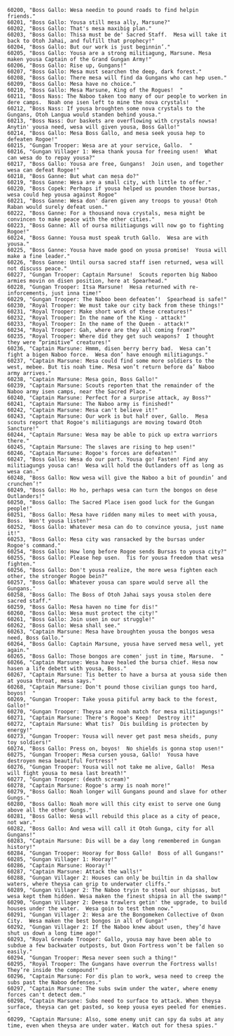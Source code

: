 ﻿```text
60200, "Boss Gallo: Wesa needin to pound roads to find helpin friends."
60201, "Boss Gallo: Yousa still mesa ally, Marsune?"
60202, "Boss Gallo: That's mesa maxibig plan."
60203, "Boss Gallo: Thisa must be de' Sacred Staff.  Mesa will take it back to Otoh Jahai, and fulfill that prophecy!"
60204, "Boss Gallo: But our work is just beginnin’."
60205, "Boss Gallo: Yousa are a strong militiagung, Marsune. Mesa maken yousa Captain of the Grand Gungan Army!"
60206, "Boss Gallo: Rise up, Gungans!"
60207, "Boss Gallo: Mesa must searchen the deep, dark forest."
60208, "Boss Gallo: There mesa will find da Gungans who can hep usen."
60209, "Boss Gallo: Mesa have no choice."
60210, "Boss Gallo: Mesa Marsune, King of the Rogues!  "
60211, "Boss Nass: The Naboo taken too many of our people to worken in dere camps.  Noah one isen left to mine the nova crystals!  "
60212, "Boss Nass: If yousa broughten some nova crystals to the Gungans, Otoh Langua would standen behind yousa."
60213, "Boss Nass: Our baskets are overflowing with crystals nowsa!  Anytin' yousa need, wesa will given yousa, Boss Gallo!"
60214, "Boss Gallo: Mesa Boss Gallo, and mesa seek yousa hep to defeaten Rogoe!"
60215, "Gungan Trooper: Wesa are at your service, Gallo.  "
60216, "Gungan Villager 1: Wesa thank yousa for freeing usen!  What can wesa do to repay yousa?"
60217, "Boss Gallo: Yousa are free, Gungans!  Join usen, and together wesa can defeat Rogoe!"
60218, "Boss Ganne: But what can mesa do?"
60219, "Boss Ganne: Wesa are a small city, with little to offer."
60220, "Boss Copek: Perhaps if yousa helped us pounden those bursas, wesa could hep yousa against Rogoe"
60221, "Boss Ganne: Wesa don' daren given any troops to yousa! Otoh Raban would surely defeat usen."
60222, "Boss Ganne: For a thousand nova crystals, mesa might be convincen to make peace with the other cities."
60223, "Boss Ganne: All of oursa militiagungs will now go to fighting Rogoe!"
60224, "Boss Ganne: Yousa must speak truth Gallo.  Wesa are with yousa."
60225, "Boss Ganne: Yousa have made good on yousa promise!  Yousa will make a fine leader."
60226, "Boss Ganne: Until oursa sacred staff isen returned, wesa will not discuss peace."
60227, "Gungan Trooper: Captain Marsune!  Scouts reporten big Naboo armies movin on disen position, here at Spearhead."
60228, "Gungan Trooper: Itsa Marsune!  Hesa returned with re-inforcements, just inna time!"
60229, "Gungan Trooper: The Naboo been defeaten’!  Spearhead is safe!"
60230, "Royal Trooper: We must take our city back from these things!"
60231, "Royal Trooper: Make short work of these creatures!"
60232, "Royal Trooper: In the name of the King - attack!"
60233, "Royal Trooper: In the name of the Queen - attack!"
60234, "Royal Trooper: Gah, where are they all coming from?"
60235, "Royal Trooper: Where did they get such weapons?  I thought they were “primitive” creatures!"
60236, "Captain Marsune: Hmmm, disen berry berry bad.  Wesa can’t fight a bigen Naboo force.  Wesa don’ have enough militiagungs."
60237, "Captain Marsune: Mesa could find some more soldiers to the west, mebee. But tis noah time. Mesa won’t return before da’ Naboo army arrives."
60238, "Captain Marsune: Mesa goin, Boss Gallo!"
60239, "Captain Marsune: Scouts reporten that the remainder of the Naboo army isen camps, near the Sacred Place."
60240, "Captain Marsune: Perfect for a surprise attack, ay Boss?"
60241, "Captain Marsune: The Naboo army is finished!"
60242, "Captain Marsune: Mesa can't believe it!"
60243, "Captain Marsune: Our work is but half over, Gallo.  Mesa scouts report that Rogoe's militiagungs are moving toward Otoh Sancture!"
60244, "Captain Marsune: Wesa may be able to pick up extra warriors there."
60245, "Captain Marsune: The slaves are rising to hep usen!"
60246, "Captain Marsune: Rogoe's forces are defeaten!"
60247, "Boss Gallo: Wesa do our part. Yousa go! Fasten! Find any militiagungs yousa can!  Wesa will hold the Outlanders off as long as wesa can."
60248, "Boss Gallo: Now wesa will give the Naboo a bit of poundin’ and crunchen’!"
60249, "Boss Gallo: Ho ho, perhaps wesa can turn the bongos on dese Outlanders!"
60250, "Boss Gallo: The Sacred Place isen good luck for the Gungan people!"
60251, "Boss Gallo: Mesa have ridden many miles to meet with yousa, Boss.  Won't yousa listen?"
60252, "Boss Gallo: Whatever mesa can do to convince yousa, just name it!"
60253, "Boss Gallo: Mesa city was ransacked by the bursas under Rogoe's command."
60254, "Boss Gallo: How long before Rogoe sends Bursas to yousa city?"
60255, "Boss Gallo: Please hep usen.  Tis for yousa freedom that wesa fighten."
60256, "Boss Gallo: Don't yousa realize, the more wesa fighten each other, the stronger Rogoe bein?"
60257, "Boss Gallo: Whatever yousa can spare would serve all the Gungans."
60258, "Boss Gallo: The Boss of Otoh Jahai says yousa stolen dere sacred staff."
60259, "Boss Gallo: Mesa haven no time for dis!"
60260, "Boss Gallo: Wesa must protect the city!"
60261, "Boss Gallo: Join usen in our struggle!"
60262, "Boss Gallo: Wesa shall see."
60263, "Captain Marsune: Mesa have broughten yousa the bongos wesa need, Boss Gallo."
60264, "Boss Gallo: Captain Marsune, yousa have served mesa well, yet again."
60265, "Boss Gallo: Those bongos are comen' just in time, Marsune.  "
60266, "Captain Marsune: Wesa have healed the bursa chief. Hesa now hasen a life debett with yousa, Boss."
60267, "Captain Marsune: Tis better to have a bursa at yousa side then at yousa throat, mesa says."
60268, "Captain Marsune: Don't pound those civilian gungs too hard, boyos!  "
60269, "Gungan Trooper: Take yousa pitiful army back to the forest, Gallo!"
60270, "Gungan Trooper: Theysa are noah match for mesa militiagungs!"
60271, "Captain Marsune: There's Rogoe's Keep!  Destroy it!"
60272, "Captain Marsune: What tis?  Dis building is protecten by energy!"
60273, "Gungan Trooper: Yousa will never get past mesa sheids, puny toy soldiers!"
60274, "Boss Gallo: Press on, boyos!  No shields is gonna stop usen!"
60275, "Gungan Trooper: Mesa cursen yousa, Gallo!  Yousa have destroyen mesa beautiful Fortress!"
60276, "Gungan Trooper: Yousa will not take me alive, Gallo!  Mesa will fight yousa to mesa last breath!"
60277, "Gungan Trooper: (death scream)"
60278, "Captain Marsune: Rogoe's army is noah more!"
60279, "Boss Gallo: Noah longer will Gungans pound and slave for other Gungs."
60280, "Boss Gallo: Noah more will this city exist to serve one Gung above all the other Gungs."
60281, "Boss Gallo: Wesa will rebuild this place as a city of peace, not war."
60282, "Boss Gallo: And wesa will call it Otoh Gunga, city for all Gungans!"
60283, "Captain Marsune: Dis will be a day long remembered in Gungan history!"
60284, "Gungan Trooper: Hooray for Boss Gallo!  Boss of all Gungans!"
60285, "Gungan Villager 1: Hooray!"
60286, "Captain Marsune: Hooray!"
60287, "Captain Marsune: Attack the walls!"
60288, "Gungan Villager 2: Houses can only be builtin in da shallow waters, where theysa can grip to underwater cliffs."
60289, "Gungan Villager 2: The Naboo tryin to steal our shipsas, but wesa kept them hidden. Wesa maken the finest shipsa in all the swamp!"
60290, "Gungan Villager 2: Deesa trawlers getin' the upgrade, to build houses under the water.  Wesa goin to test them now."
60291, "Gungan Villager 2: Wesa are the Bongomeken Collective of Oxon City.  Wesa maken the best bongos in all of Gunga!"
60292, "Gungan Villager 2: If the Naboo knew about usen, they’d have shut us down a long time ago!"
60293, "Royal Grenade Trooper: Gallo, yousa may have been able to subdue a few backwater outposts, but Oxon Fortress won’t be fallen so easily."
60294, "Gungan Trooper: Mesa never seen such a thing!"
60295, "Royal Trooper: The Gungans have overrun the Fortress walls!  They’re inside the compound!"
60296, "Captain Marsune: For dis plan to work, wesa need to creep the subs past the Naboo defenses."
60297, "Captain Marsune: The subs swim under the water, where enemy forces can't detect dem."
60298, "Captain Marsune: Subs need to surface to attack. When theysa surface, theysa can get pasted, so keep yousa eyes peeled for enemies. "
60299, "Captain Marsune: Also, some enemy unit can spy da subs at any time, even when theysa are under water. Watch out for thesa spies."
```